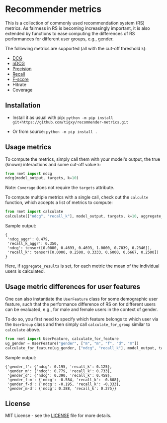# Recommender metrics

This is a collection of commonly used recommendation system (RS) metrics. 
As fairness in RS is becoming increasingly important, it is also extended by 
functions to ease computing the differences of RS performances for different 
user groups, e.g., gender.

The following metrics are supported (all with the cut-off threshold `k`):
- [DCG](https://en.wikipedia.org/wiki/Discounted_cumulative_gain#Discounted_Cumulative_Gain)
- [nDCG](https://en.wikipedia.org/wiki/Discounted_cumulative_gain#Normalized_DCG)
- [Precision](https://en.wikipedia.org/wiki/Precision_and_recall#Precision)
- [Recall](https://en.wikipedia.org/wiki/Precision_and_recall#Recall)
- [F-score](https://en.wikipedia.org/wiki/F-score#Definition)
- Hitrate
- Coverage

## Installation
- Install it as usual with pip:
```python -m pip install git+https://github.com/tigxy/recommender-metrics.git```

- Or from source:
```python -m pip install .```

## Usage metrics

To compute the metrics, simply call them with your model's output, the
true (known) interactions and some cut-off value `k`:
```py
from rmet import ndcg
ndcg(model_output, targets, k=10)
```
Note: `Coverage` does not require the `targets` attribute.

To compute multiple metrics with a single call, check out the `calculte` function,
which accepts a list of metrics to compute:
```py
from rmet import calculate
calculate(["ndcg", "recall_k"], model_output, targets, k=10, aggregate_results=False)
```

Sample output:
```
{
 'ndcg_aggr': 0.479,
 'recall_k_aggr': 0.350,
 'ndcg': tensor([0.0000, 0.4693, 0.4693, 1.0000, 0.7039, 0.2346]),
 'recall_k': tensor([0.0000, 0.2500, 0.3333, 0.6000, 0.6667, 0.2500])
}
```

Here, if `aggregate_results` is set, for each metric the mean of the 
individual users is calculated.

## Usage metric differences for user features

One can also instantiate the `UserFeature` class for some demographic user feature,
such that the performance difference of RS on for different users can be 
evaluated, e.g., for male and female users in the context of gender.

To do so, you first need to specify which feature belongs to which user via the 
`UserGroup` class and then simply call `calculate_for_group` similar to `calculate` above.

```py
from rmet import UserFeature, calculate_for_feature
ug_gender = UserFeature("gender", ["m", "m", "f", "d", "m"])
calculate_for_feature(ug_gender, ["ndcg", "recall_k"], model_output, targets, k=10)
```

Sample output:

```
{'gender_f': {'ndcg': 0.195, 'recall_k': 0.125},
 'gender_m': {'ndcg': 0.779, 'recall_k': 0.733},
 'gender_d': {'ndcg': 0.390, 'recall_k': 0.458},
 'gender_f-m': {'ndcg': -0.584, 'recall_k': -0.608},
 'gender_f-d': {'ndcg': -0.195, 'recall_k': -0.333},
 'gender_m-d': {'ndcg': 0.388, 'recall_k': 0.275}}
```

## License
MIT License - see the [LICENSE](/LICENSE) file for more details.